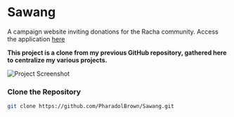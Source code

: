 # Sawang
A campaign website inviting donations for the Racha community.
Access the application [here](https://pharadol.github.io/Sawang-Campaign-Website/)

**This project is a clone from my previous GitHub repository, gathered here to centralize my various projects.**

![Project Screenshot](https://img5.pic.in.th/file/secure-sv1/Sawang.png)

### Clone the Repository
```bash
git clone https://github.com/PharadolBrown/Sawang.git
